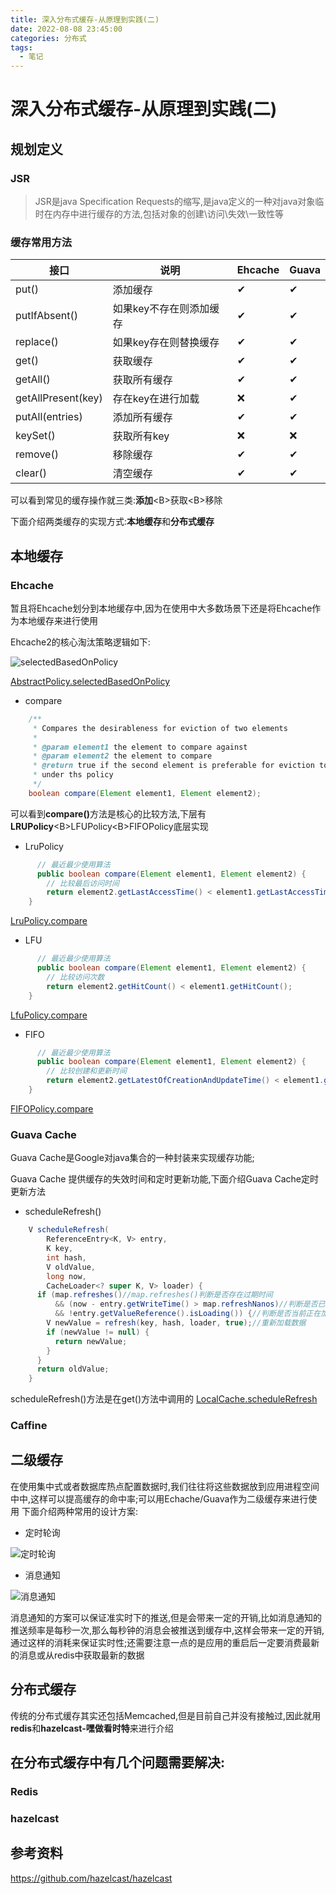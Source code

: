 ```yaml
---
title: 深入分布式缓存-从原理到实践(二)
date: 2022-08-08 23:45:00
categories: 分布式
tags:
  - 笔记
---
```


# 深入分布式缓存-从原理到实践(二)

## 规划定义

### JSR

> JSR是java Specification Requests的缩写,是java定义的一种对java对象临时在内存中进行缓存的方法,包括对象的创建\访问\失效\一致性等

### 缓存常用方法

| 接口 | 说明 | Ehcache | Guava |
--- | --- | --- | --- |
put()| 添加缓存| ✔| ✔|
putIfAbsent()| 如果key不存在则添加缓存| ✔| ✔|
replace()| 如果key存在则替换缓存| ✔| ✔|
get()| 获取缓存| ✔| ✔|
getAll()| 获取所有缓存| ✔| ✔|
getAllPresent(key)|存在key在进行加载| ❌| ✔|
putAll(entries)| 添加所有缓存| ✔| ✔|
keySet()| 获取所有key| ❌| ❌|
remove()| 移除缓存| ✔| ✔|
clear()| 清空缓存| ✔| ✔|

可以看到常见的缓存操作就三类:<B>添加</B>\<B>获取</B>\<B>移除</B>

下面介绍两类缓存的实现方式:<B>本地缓存</B>和<B>分布式缓存</B>


## 本地缓存

### Ehcache
暂且将Ehcache划分到本地缓存中,因为在使用中大多数场景下还是将Ehcache作为本地缓存来进行使用


Ehcache2的核心淘汰策略逻辑如下:

![selectedBasedOnPolicy](https://github.com/agmtopy/noteBook/blob/master/png/%E7%8E%B0%E4%BB%A3%E6%93%8D%E4%BD%9C%E7%B3%BB%E7%BB%9F/ehcache_AbstractPolicy_selectedBasedOnPolicy.jpg?raw=true)


[AbstractPolicy.selectedBasedOnPolicy](https://github.com/ehcache/ehcache2/blob/12f580426154277bd7079bb71e85ae3615eae36f/ehcache-core/src/main/java/net/sf/ehcache/store/AbstractPolicy.java#L77)

- compare

```java
    /**
     * Compares the desirableness for eviction of two elements
     *
     * @param element1 the element to compare against
     * @param element2 the element to compare
     * @return true if the second element is preferable for eviction to the first element
     * under ths policy
     */
    boolean compare(Element element1, Element element2);
```

可以看到<B>compare()</B>方法是核心的比较方法,下层有<B>LRUPolicy</B>\<B>LFUPolicy</B>\<B>FIFOPolicy</B>底层实现


- LruPolicy

```java
      // 最近最少使用算法
      public boolean compare(Element element1, Element element2) {
        // 比较最后访问时间
        return element2.getLastAccessTime() < element1.getLastAccessTime();
    }

```

[LruPolicy.compare](https://github.com/ehcache/ehcache2/blob/12f580426154277bd7079bb71e85ae3615eae36f/ehcache-core/src/main/java/net/sf/ehcache/store/LruPolicy.java#L52)

- LFU 

```java
      // 最近最少使用算法
      public boolean compare(Element element1, Element element2) {
        // 比较访问次数
        return element2.getHitCount() < element1.getHitCount();
    }

```

[LfuPolicy.compare](https://github.com/ehcache/ehcache2/blob/12f580426154277bd7079bb71e85ae3615eae36f/ehcache-core/src/main/java/net/sf/ehcache/store/LfuPolicy.java#L52)


- FIFO

```java
      // 最近最少使用算法
      public boolean compare(Element element1, Element element2) {
        // 比较创建和更新时间
        return element2.getLatestOfCreationAndUpdateTime() < element1.getLatestOfCreationAndUpdateTime();
    }

```

[FIFOPolicy.compare](https://github.com/ehcache/ehcache2/blob/12f580426154277bd7079bb71e85ae3615eae36f/ehcache-core/src/main/java/net/sf/ehcache/store/FifoPolicy.java#L52)


### Guava Cache

Guava Cache是Google对java集合的一种封装来实现缓存功能;

Guava Cache 提供缓存的失效时间和定时更新功能,下面介绍Guava Cache定时更新方法


- scheduleRefresh()

```java
    V scheduleRefresh(
        ReferenceEntry<K, V> entry,
        K key,
        int hash,
        V oldValue,
        long now,
        CacheLoader<? super K, V> loader) {
      if (map.refreshes()//map.refreshes()判断是否存在过期时间
          && (now - entry.getWriteTime() > map.refreshNanos)//判断是否已经过期
          && !entry.getValueReference().isLoading()) {//判断是否当前正在加载新值
        V newValue = refresh(key, hash, loader, true);//重新加载数据
        if (newValue != null) {
          return newValue;
        }
      }
      return oldValue;
    }

```

scheduleRefresh()方法是在get()方法中调用的
[LocalCache.scheduleRefresh](https://github.com/google/guava/blob/c111c0150225739b3f5914d1739cd22fb692bce7/guava/src/com/google/common/cache/LocalCache.java#L2324)



### Caffine


## 二级缓存

 在使用集中式或者数据库热点配置数据时,我们往往将这些数据放到应用进程空间中中,这样可以提高缓存的命中率;可以用Echache/Guava作为二级缓存来进行使用
 下面介绍两种常用的设计方案:

 - 定时轮询

![定时轮询](https://github.com/agmtopy/noteBook/blob/master/drawio/s-%E6%B7%B1%E5%85%A5%E5%88%86%E5%B8%83%E5%BC%8F%E7%BC%93%E5%AD%98.%E4%BB%8E%E5%8E%9F%E7%90%86%E5%88%B0%E5%AE%9E%E7%8E%B0/reids%E6%95%B0%E6%8D%AE%E5%AE%9A%E6%97%B6%E8%BD%AE%E8%AF%A2%E5%90%8C%E6%AD%A5%E6%96%B9%E6%A1%88.drawio.png?raw=true)


 - 消息通知

![消息通知](https://github.com/agmtopy/noteBook/blob/master/drawio/s-%E6%B7%B1%E5%85%A5%E5%88%86%E5%B8%83%E5%BC%8F%E7%BC%93%E5%AD%98.%E4%BB%8E%E5%8E%9F%E7%90%86%E5%88%B0%E5%AE%9E%E7%8E%B0/reids%E6%95%B0%E6%8D%AE%E6%B6%88%E6%81%AF%E9%80%9A%E7%9F%A5%E5%90%8C%E6%AD%A5%E6%96%B9%E6%A1%88.drawio.png?raw=true)

消息通知的方案可以保证准实时下的推送,但是会带来一定的开销,比如消息通知的推送频率是每秒一次,那么每秒钟的消息会被推送到缓存中,这样会带来一定的开销,通过这样的消耗来保证实时性;还需要注意一点的是应用的重启后一定要消费最新的消息或从redis中获取最新的数据


## 分布式缓存
传统的分布式缓存其实还包括Memcached,但是目前自己并没有接触过,因此就用<B>redis</B>和<B>hazelcast-嘿做看时特</B>来进行介绍

在分布式缓存中有几个问题需要解决:
- 


### Redis

### hazelcast



## 参考资料

https://github.com/hazelcast/hazelcast












 